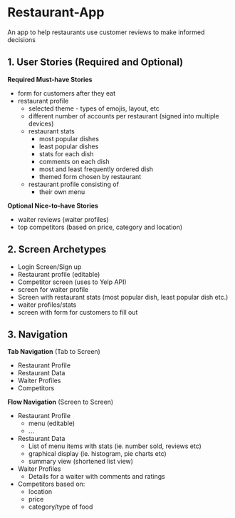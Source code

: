 # Restaurant-App
An app to help restaurants use customer reviews to make informed decisions

## 1. User Stories (Required and Optional)

**Required Must-have Stories**

 * form for customers after they eat
 * restaurant profile
    - selected theme - types of emojis, layout, etc
    - different number of accounts per restaurant (signed into multiple devices)
    - restaurant stats
        - most popular dishes
        - least popular dishes
        - stats for each dish
        - comments on each dish
        - most and least frequently ordered dish
        - themed form chosen by restaurant 
    - restaurant profile consisting of 
        - their own menu

**Optional Nice-to-have Stories**

 * waiter reviews (waiter profiles)
 * top competitors (based on price, category and location)

## 2. Screen Archetypes

 * Login Screen/Sign up
 * Restaurant profile (editable)
 * Competitor screen (uses to Yelp API)
 * screen for waiter profile
 * Screen with restaurant stats (most popular dish, least popular dish etc.)
 * waiter profiles/stats
 * screen with form for customers to fill out


## 3. Navigation

**Tab Navigation** (Tab to Screen)

 * Restaurant Profile
 * Restaurant Data
 * Waiter Profiles
 * Competitors

**Flow Navigation** (Screen to Screen)

 * Restaurant Profile
   * menu (editable)
   * ...
 * Restaurant Data
   * List of menu items with stats (ie. number sold, reviews etc)
   * graphical display (ie. histogram, pie charts etc)
   * summary view (shortened list view)
 * Waiter Profiles
   * Details for a waiter with comments and ratings
 * Competitors based on:
   * location
   * price
   * category/type of food
